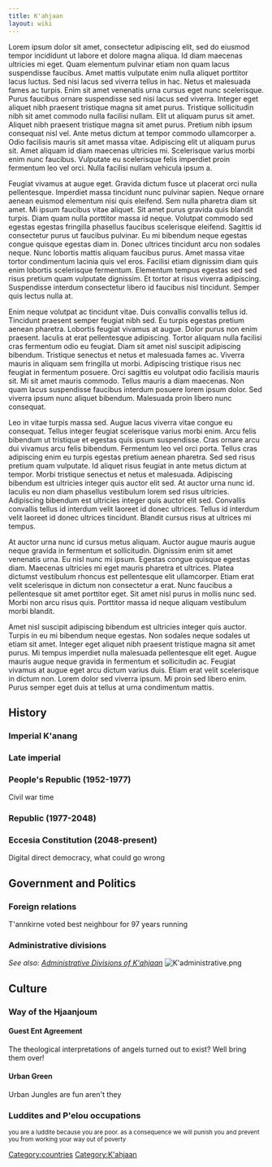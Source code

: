 ```yaml
---
title: K'ahjaan
layout: wiki
---
```

Lorem ipsum dolor sit amet, consectetur adipiscing elit, sed do eiusmod
tempor incididunt ut labore et dolore magna aliqua. Id diam maecenas
ultricies mi eget. Quam elementum pulvinar etiam non quam lacus
suspendisse faucibus. Amet mattis vulputate enim nulla aliquet porttitor
lacus luctus. Sed nisi lacus sed viverra tellus in hac. Netus et
malesuada fames ac turpis. Enim sit amet venenatis urna cursus eget nunc
scelerisque. Purus faucibus ornare suspendisse sed nisi lacus sed
viverra. Integer eget aliquet nibh praesent tristique magna sit amet
purus. Tristique sollicitudin nibh sit amet commodo nulla facilisi
nullam. Elit ut aliquam purus sit amet. Aliquet nibh praesent tristique
magna sit amet purus. Pretium nibh ipsum consequat nisl vel. Ante metus
dictum at tempor commodo ullamcorper a. Odio facilisis mauris sit amet
massa vitae. Adipiscing elit ut aliquam purus sit. Amet aliquam id diam
maecenas ultricies mi. Scelerisque varius morbi enim nunc faucibus.
Vulputate eu scelerisque felis imperdiet proin fermentum leo vel orci.
Nulla facilisi nullam vehicula ipsum a.

Feugiat vivamus at augue eget. Gravida dictum fusce ut placerat orci
nulla pellentesque. Imperdiet massa tincidunt nunc pulvinar sapien.
Neque ornare aenean euismod elementum nisi quis eleifend. Sem nulla
pharetra diam sit amet. Mi ipsum faucibus vitae aliquet. Sit amet purus
gravida quis blandit turpis. Diam quam nulla porttitor massa id neque.
Volutpat commodo sed egestas egestas fringilla phasellus faucibus
scelerisque eleifend. Sagittis id consectetur purus ut faucibus
pulvinar. Eu mi bibendum neque egestas congue quisque egestas diam in.
Donec ultrices tincidunt arcu non sodales neque. Nunc lobortis mattis
aliquam faucibus purus. Amet massa vitae tortor condimentum lacinia quis
vel eros. Facilisi etiam dignissim diam quis enim lobortis scelerisque
fermentum. Elementum tempus egestas sed sed risus pretium quam vulputate
dignissim. Et tortor at risus viverra adipiscing. Suspendisse interdum
consectetur libero id faucibus nisl tincidunt. Semper quis lectus nulla
at.

Enim neque volutpat ac tincidunt vitae. Duis convallis convallis tellus
id. Tincidunt praesent semper feugiat nibh sed. Eu turpis egestas
pretium aenean pharetra. Lobortis feugiat vivamus at augue. Dolor purus
non enim praesent. Iaculis at erat pellentesque adipiscing. Tortor
aliquam nulla facilisi cras fermentum odio eu feugiat. Diam sit amet
nisl suscipit adipiscing bibendum. Tristique senectus et netus et
malesuada fames ac. Viverra mauris in aliquam sem fringilla ut morbi.
Adipiscing tristique risus nec feugiat in fermentum posuere. Orci
sagittis eu volutpat odio facilisis mauris sit. Mi sit amet mauris
commodo. Tellus mauris a diam maecenas. Non quam lacus suspendisse
faucibus interdum posuere lorem ipsum dolor. Sed viverra ipsum nunc
aliquet bibendum. Malesuada proin libero nunc consequat.

Leo in vitae turpis massa sed. Augue lacus viverra vitae congue eu
consequat. Tellus integer feugiat scelerisque varius morbi enim. Arcu
felis bibendum ut tristique et egestas quis ipsum suspendisse. Cras
ornare arcu dui vivamus arcu felis bibendum. Fermentum leo vel orci
porta. Tellus cras adipiscing enim eu turpis egestas pretium aenean
pharetra. Sed sed risus pretium quam vulputate. Id aliquet risus feugiat
in ante metus dictum at tempor. Morbi tristique senectus et netus et
malesuada. Adipiscing bibendum est ultricies integer quis auctor elit
sed. At auctor urna nunc id. Iaculis eu non diam phasellus vestibulum
lorem sed risus ultricies. Adipiscing bibendum est ultricies integer
quis auctor elit sed. Convallis convallis tellus id interdum velit
laoreet id donec ultrices. Tellus id interdum velit laoreet id donec
ultrices tincidunt. Blandit cursus risus at ultrices mi tempus.

At auctor urna nunc id cursus metus aliquam. Auctor augue mauris augue
neque gravida in fermentum et sollicitudin. Dignissim enim sit amet
venenatis urna. Eu nisl nunc mi ipsum. Egestas congue quisque egestas
diam. Maecenas ultricies mi eget mauris pharetra et ultrices. Platea
dictumst vestibulum rhoncus est pellentesque elit ullamcorper. Etiam
erat velit scelerisque in dictum non consectetur a erat. Nunc faucibus a
pellentesque sit amet porttitor eget. Sit amet nisl purus in mollis nunc
sed. Morbi non arcu risus quis. Porttitor massa id neque aliquam
vestibulum morbi blandit.

Amet nisl suscipit adipiscing bibendum est ultricies integer quis
auctor. Turpis in eu mi bibendum neque egestas. Non sodales neque
sodales ut etiam sit amet. Integer eget aliquet nibh praesent tristique
magna sit amet purus. Mi tempus imperdiet nulla malesuada pellentesque
elit eget. Augue mauris augue neque gravida in fermentum et sollicitudin
ac. Feugiat vivamus at augue eget arcu dictum varius duis. Etiam erat
velit scelerisque in dictum non. Lorem dolor sed viverra ipsum. Mi proin
sed libero enim. Purus semper eget duis at tellus at urna condimentum
mattis.

## History

### Imperial K'anang

### Late imperial

### People's Republic (1952-1977)

Civil war time

### Republic (1977-2048)

### Eccesia Constitution (2048-present)

Digital direct democracy, what could go wrong

## Government and Politics

### Foreign relations

T'annkirne voted best neighbour for 97 years running

### Administrative divisions

*See also: [Administrative Divisions of
K'ahjaan](Administrative_Divisions_of_K'ahjaan "wikilink")*
![](K'administrative.png "K'administrative.png")

## Culture

### Way of the Hjaanjoum

#### Guest Ent Agreement

The theological interpretations of angels turned out to exist? Well
bring them over!

#### Urban Green

Urban Jungles are fun aren't they

### Luddites and P'elou occupations

<sup>you are a luddite because you are poor. as a consequence we will
punish you and prevent you from working your way out of poverty</sup>

[Category:countries](Category:countries "wikilink")
[Category:K'ahjaan](Category:K'ahjaan "wikilink")